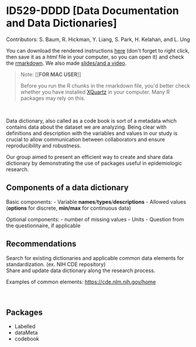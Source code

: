 # ID529-DDDD [Data Documentation and Data Dictionaries]

Contributors: S. Baum, R. Hickman, Y. Liang, S. Park, H. Kelahan, and L. Ung

You can download the rendered instructions [here](https://github.com/Diego-Yizhi/ID529-DDDD/raw/main/id529_groupproj.html) (don't forget to right click, then save it as a *html* file in your computer, so you can open it) and check the [rmarkdown](id529_groupproj.Rmd). We also made [slides/and a video](https://1drv.ms/p/s!AmfEKFRlQHtijnzIOuJ5ydx5uX0-).

> Note: [[**FOR MAC USER**]]
>
> Before you run the R chunks in the rmarkdown file, you'd better check whether you have installed [XQuartz](https://www.xquartz.org/) in your computer. Many R packages may rely on this.

<br>

Data dictionary, also called as a code book is sort of a metadata which contains data about the dataset we are analyzing. Being clear with definitions and description with the variables and values in our study is crucial to allow communication between collaborators and ensure reproducibility and robustness.

Our group aimed to present an efficient way to create and share data dictionary by demonstrating the use of packages useful in epidemiologic research.

## Components of a data dictionary

Basic components: - Variable **names**/**types**/**descriptions** - Allowed values (**options** for discrete, **min/max** for continuous data)

Optional components: - number of missing values - Units - Question from the questionnaire, if applicable

## Recommendations

Search for existing dictionaries and applicable common data elements for standardization. (ex. NIH CDE repository)\
Share and update data dictionary along the research process.

Examples of common elements: <https://cde.nlm.nih.gov/home>\
<br> <br>

## Packages

-   Labelled
-   dataMeta
-   codebook
